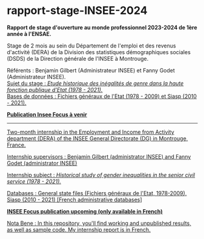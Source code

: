 # rapport-stage-INSEE-2024
**Rapport de stage d'ouverture au monde professionnel 2023-2024 de 1ère année à l'ENSAE.** 

Stage de 2 mois au sein du Département de l'emploi et des revenus d'activité (DERA) de la Division des statistiques démographiques sociales (DSDS) de la Direction générale de l'INSEE à Montrouge.  

Référents : Benjamin Gilbert (Administrateur INSEE) et Fanny Godet (Administrateur INSEE).  
<u>Sujet du stage :<u> *Etude historique des inégalités de genre dans la haute fonction publique d'Etat (1978 - 2021).*    
Bases de données : Fichiers généraux de l'Etat (1978 - 2009) et Siasp (2010 - 2021).  

**Publication Insee Focus à venir**

________________


Two-month internship in the Employment and Income from Activity department (DERA) of the INSEE General Directorate (DG) in Montrouge, France. 

Internship supervisors : Benjamin Gilbert (administrator INSEE) and Fanny Godet (administrator INSEE)

<u> Internship subject :<u> *Historical study of gender inequalities in the senior civil service (1978 - 2021).*

Databases : General state files (Fichiers généraux de l'Etat, 1978-2009), Siasp (2010 - 2021) [French administrative databases]


**INSEE Focus publication upcoming (only available in French)**

Nota Bene : In this repository, you'll find working and unpublished results, as well as sample code. My internship report is in French.
